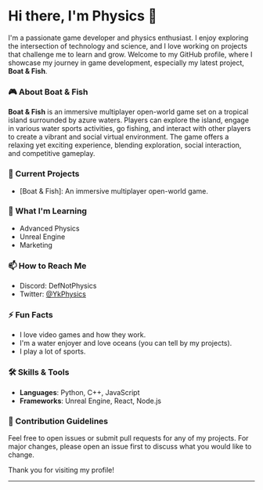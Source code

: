 # Hi there, I'm Physics 👋

I'm a passionate game developer and physics enthusiast. I enjoy exploring the intersection of technology and science, and I love working on projects that challenge me to learn and grow. Welcome to my GitHub profile, where I showcase my journey in game development, especially my latest project, **Boat & Fish**.

### 🎮 About Boat & Fish

**Boat & Fish** is an immersive multiplayer open-world game set on a tropical island surrounded by azure waters. Players can explore the island, engage in various water sports activities, go fishing, and interact with other players to create a vibrant and social virtual environment. The game offers a relaxing yet exciting experience, blending exploration, social interaction, and competitive gameplay.

### 🔭 Current Projects
- [Boat & Fish]: An immersive multiplayer open-world game.


### 🌱 What I'm Learning
- Advanced Physics
- Unreal Engine
- Marketing

### 📫 How to Reach Me
- Discord: DefNotPhysics
- Twitter: [@YkPhysics](https://twitter.com/YkPhysics)

### ⚡ Fun Facts
- I love video games and how they work.
- I'm a water enjoyer and love oceans (you can tell by my projects).
- I play a lot of sports.

### 🛠️ Skills & Tools
- **Languages**: Python, C++, JavaScript
- **Frameworks**: Unreal Engine, React, Node.js

### 🤝 Contribution Guidelines
Feel free to open issues or submit pull requests for any of my projects. For major changes, please open an issue first to discuss what you would like to change.

Thank you for visiting my profile!

---
